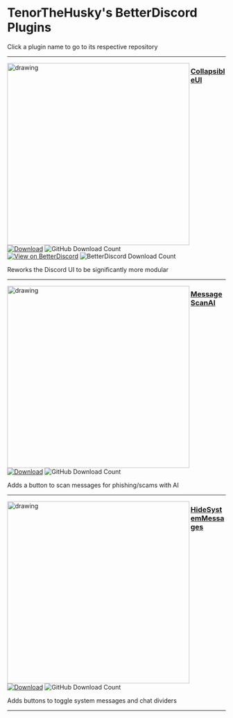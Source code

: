 # TenorTheHusky's BetterDiscord Plugins
Click a plugin name to go to its respective repository

---

<img align="left" src="https://betterdiscord.app/Image/658" alt="drawing" width="420"/>

### [CollapsibleUI](https://github.com/programmer2514/BetterDiscord-CollapsibleUI)

[![Download](https://img.shields.io/badge/Download-3a71c1?labelColor=0c0d10&color=3a71c1&style=for-the-badge)](https://github.com/programmer2514/BetterDiscord-CollapsibleUI/releases/latest/download/CollapsibleUI.plugin.js)
![GitHub Download Count](https://img.shields.io/github/downloads/programmer2514/BetterDiscord-CollapsibleUI/total?style=for-the-badge&label=GitHub%20Downloads&labelColor=0c0d10&color=3a71c1)  
[![View on BetterDiscord](https://img.shields.io/badge/View%20on%20BetterDiscord-3a71c1?labelColor=0c0d10&color=3a71c1&style=for-the-badge)](https://betterdiscord.app/plugin/CollapsibleUI)
![BetterDiscord Download Count](https://img.shields.io/badge/dynamic/xml?url=https%3A%2F%2Fbetterdiscord.app%2Fplugin%2FCollapsibleUI&query=%2F%2Fsection%5B%40id%3D%22about-addon%22%5D%2F%2Fspan%5B%40class%3D%22addon-metadata-row%22%5D%5B2%5D%2F%2Ftext()%5B2%5D&style=for-the-badge&label=BetterDiscord%20Downloads&labelColor=0c0d10&color=3a71c1)

Reworks the Discord UI to be significantly more modular
<br clear="left"/>

---

<img align="left" src="https://betterdiscord.app/Image/1479" alt="drawing" width="420"/>

### [MessageScanAI](https://github.com/programmer2514/BetterDiscord-MessageScanAI)

[![Download](https://img.shields.io/badge/Download-3a71c1?labelColor=0c0d10&color=3a71c1&style=for-the-badge)](https://github.com/programmer2514/BetterDiscord-MessageScanAI/releases/latest/download/MessageScanAI.plugin.js)
![GitHub Download Count](https://img.shields.io/github/downloads/programmer2514/BetterDiscord-MessageScanAI/total?style=for-the-badge&label=GitHub%20Downloads&labelColor=0c0d10&color=3a71c1)

Adds a button to scan messages for phishing/scams with AI
<br clear="left"/>

---

<img align="left" src="https://betterdiscord.app/Image/1183" alt="drawing" width="420"/>

### [HideSystemMessages](https://github.com/programmer2514/BetterDiscord-HideSystemMessages)
[![Download](https://img.shields.io/badge/Download-3a71c1?labelColor=0c0d10&color=3a71c1&style=for-the-badge)](https://github.com/programmer2514/BetterDiscord-HideSystemMessages/releases/latest/download/HideSystemMessages.plugin.js)
![GitHub Download Count](https://img.shields.io/github/downloads/programmer2514/BetterDiscord-HideSystemMessages/total?style=for-the-badge&label=GitHub%20Downloads&labelColor=0c0d10&color=3a71c1)

Adds buttons to toggle system messages and chat dividers
<br clear="left"/>

---
